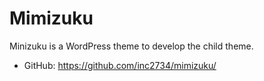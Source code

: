 # Mimizuku
Minizuku is a WordPress theme to develop the child theme.

* GitHub: https://github.com/inc2734/mimizuku/

